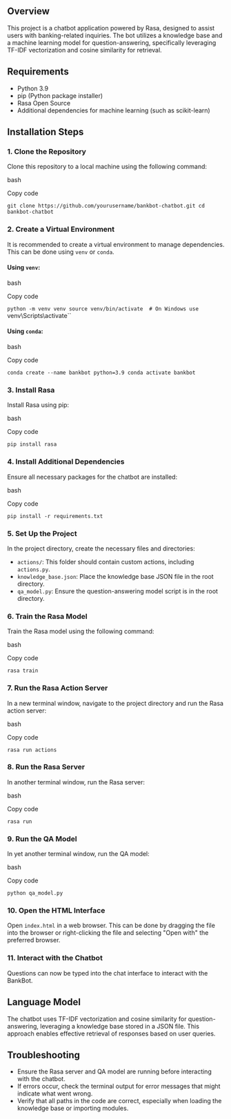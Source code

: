
Overview
--------

This project is a chatbot application powered by Rasa, designed to assist users with banking-related inquiries. The bot utilizes a knowledge base and a machine learning model for question-answering, specifically leveraging TF-IDF vectorization and cosine similarity for retrieval.

Requirements
------------

-   Python 3.9
-   pip (Python package installer)
-   Rasa Open Source
-   Additional dependencies for machine learning (such as scikit-learn)

Installation Steps
------------------

### 1\. Clone the Repository

Clone this repository to a local machine using the following command:

bash

Copy code

`git clone https://github.com/yourusername/bankbot-chatbot.git
cd bankbot-chatbot`

### 2\. Create a Virtual Environment

It is recommended to create a virtual environment to manage dependencies. This can be done using `venv` or `conda`.

#### Using `venv`:

bash

Copy code

`python -m venv venv
source venv/bin/activate  # On Windows use `venv\Scripts\activate``

#### Using `conda`:

bash

Copy code

`conda create --name bankbot python=3.9
conda activate bankbot`

### 3\. Install Rasa

Install Rasa using pip:

bash

Copy code

`pip install rasa`

### 4\. Install Additional Dependencies

Ensure all necessary packages for the chatbot are installed:

bash

Copy code

`pip install -r requirements.txt`

### 5\. Set Up the Project

In the project directory, create the necessary files and directories:

-   `actions/`: This folder should contain custom actions, including `actions.py`.
-   `knowledge_base.json`: Place the knowledge base JSON file in the root directory.
-   `qa_model.py`: Ensure the question-answering model script is in the root directory.

### 6\. Train the Rasa Model

Train the Rasa model using the following command:

bash

Copy code

`rasa train`

### 7\. Run the Rasa Action Server

In a new terminal window, navigate to the project directory and run the Rasa action server:

bash

Copy code

`rasa run actions`

### 8\. Run the Rasa Server

In another terminal window, run the Rasa server:

bash

Copy code

`rasa run`

### 9\. Run the QA Model

In yet another terminal window, run the QA model:

bash

Copy code

`python qa_model.py`

### 10\. Open the HTML Interface

Open `index.html` in a web browser. This can be done by dragging the file into the browser or right-clicking the file and selecting "Open with" the preferred browser.

### 11\. Interact with the Chatbot

Questions can now be typed into the chat interface to interact with the BankBot.

Language Model
--------------

The chatbot uses TF-IDF vectorization and cosine similarity for question-answering, leveraging a knowledge base stored in a JSON file. This approach enables effective retrieval of responses based on user queries.

Troubleshooting
---------------

-   Ensure the Rasa server and QA model are running before interacting with the chatbot.
-   If errors occur, check the terminal output for error messages that might indicate what went wrong.
-   Verify that all paths in the code are correct, especially when loading the knowledge base or importing modules.
